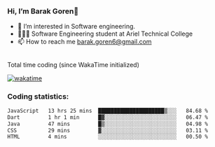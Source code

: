 ###  Hi, I’m Barak Goren👋
- 👀 I’m interested in Software engineering.
- 👨🏼‍🎓 Software Engineering student at Ariel Technical College
- 📫 How to reach me barak.goren6@gmail.com
##
Total time coding (since WakaTime initialized)

[![wakatime](https://wakatime.com/badge/user/5cc5ec80-a806-4ca2-a704-db29274e48cd.svg)](https://wakatime.com/@5cc5ec80-a806-4ca2-a704-db29274e48cd)

   
### Coding statistics:

<!--START_SECTION:waka-->

```txt
JavaScript   13 hrs 25 mins  █████████████████████▒░░░   84.68 %
Dart         1 hr 1 min      █▓░░░░░░░░░░░░░░░░░░░░░░░   06.47 %
Java         47 mins         █▒░░░░░░░░░░░░░░░░░░░░░░░   04.98 %
CSS          29 mins         ▓░░░░░░░░░░░░░░░░░░░░░░░░   03.11 %
HTML         4 mins          ░░░░░░░░░░░░░░░░░░░░░░░░░   00.50 %
```

<!--END_SECTION:waka-->

<!---
barakgoren/barakgoren is a ✨ special ✨ repository because its `README.md` (this file) appears on your GitHub profile.
You can click the Preview link to take a look at your changes.
--->
